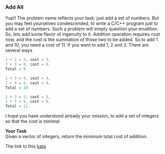 ### Add All

Yup!! The problem name reflects your task; just add a set of numbers. But you may feel yourselves condescended, to write a C/C++ program just to add a set of numbers. Such a problem will simply question your erudition. So, lets add some flavor of ingenuity to it. Addition operation requires cost now, and the cost is the summation of those two to be added. So,to add 1 and 10, you need a cost of 11. If you want to add 1, 2 and 3. There are several ways
```java
1 + 2 = 3, cost = 3,
3 + 3 = 6, cost = 6,
Total = 9.
```
```java
1 + 3 = 4, cost = 4,
2 + 4 = 6, cost = 6,
Total = 10.
```
```java
2 + 3 = 5, cost = 5,
1 + 5 = 6, cost = 6,
Total = 11.
```

I hope you have understood already your mission, to add a set of integers so that the cost is minimal

**Your Task**  
Given a vector of integers, return the minimum total cost of addition.

The link to this [kata](https://www.codewars.com/kata/add-all/java)
